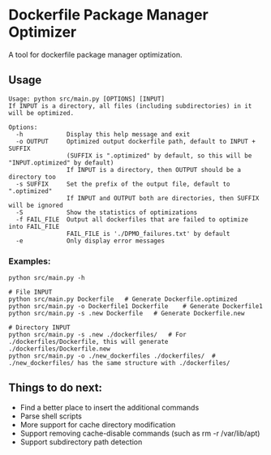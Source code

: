 # Dockerfile Package Manager Optimizer
A tool for dockerfile package manager optimization.

## Usage
```shell
Usage: python src/main.py [OPTIONS] [INPUT]
If INPUT is a directory, all files (including subdirectories) in it will be optimized.

Options:
  -h            Display this help message and exit
  -o OUTPUT     Optimized output dockerfile path, default to INPUT + SUFFIX
                (SUFFIX is ".optimized" by default, so this will be "INPUT.optimized" by default)
                If INPUT is a directory, then OUTPUT should be a directory too
  -s SUFFIX     Set the prefix of the output file, default to ".optimized"
                If INPUT and OUTPUT both are directories, then SUFFIX will be ignored
  -S            Show the statistics of optimizations
  -f FAIL_FILE  Output all dockerfiles that are failed to optimize into FAIL_FILE
                FAIL_FILE is './DPMO_failures.txt' by default
  -e            Only display error messages
```

### Examples:

```shell
python src/main.py -h

# File INPUT
python src/main.py Dockerfile	# Generate Dockerfile.optimized
python src/main.py -o Dockerfile1 Dockerfile	# Generate Dockerfile1
python src/main.py -s .new Dockerfile	# Generate Dockerfile.new

# Directory INPUT
python src/main.py -s .new ./dockerfiles/	# For ./dockerfiles/Dockerfile, this will generate ./dockerfiles/Dockerfile.new
python src/main.py -o ./new_dockerfiles ./dockerfiles/	# ./new_dockerfiles/ has the same structure with ./dockerfiles/
```





## Things to do next:

* Find a better place to insert the additional commands
* Parse shell scripts
* More support for cache directory modification
* Support removing cache-disable commands (such as rm -r /var/lib/apt)
* Support subdirectory path detection
